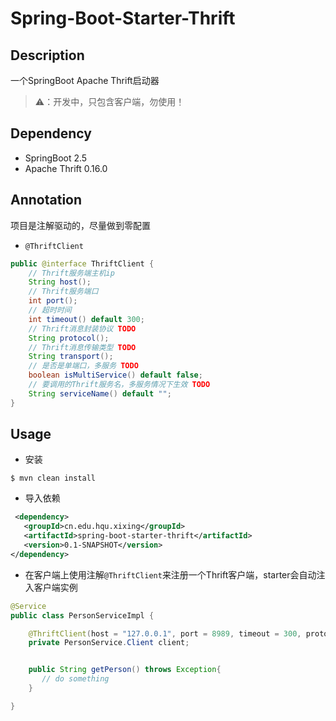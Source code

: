 # Spring-Boot-Starter-Thrift

## Description

一个SpringBoot Apache Thrift启动器

> ⚠️：开发中，只包含客户端，勿使用！

## Dependency

- SpringBoot 2.5
- Apache Thrift 0.16.0

## Annotation

项目是注解驱动的，尽量做到零配置

- `@ThriftClient`

```java
public @interface ThriftClient {
    // Thrift服务端主机ip
    String host();
    // Thrift服务端口
    int port();
    // 超时时间
    int timeout() default 300;
    // Thrift消息封装协议 TODO
    String protocol();
    // Thrift消息传输类型 TODO
    String transport();
    // 是否是单端口，多服务 TODO
    boolean isMultiService() default false;
    // 要调用的Thrift服务名，多服务情况下生效 TODO
    String serviceName() default "";
}
```



## Usage

- 安装

```shell
$ mvn clean install
```

- 导入依赖

```xml
 <dependency>
   <groupId>cn.edu.hqu.xixing</groupId>
   <artifactId>spring-boot-starter-thrift</artifactId>
   <version>0.1-SNAPSHOT</version>
</dependency>
```

- 在客户端上使用注解`@ThriftClient`来注册一个Thrift客户端，starter会自动注入客户端实例

```java
@Service
public class PersonServiceImpl {

    @ThriftClient(host = "127.0.0.1", port = 8989, timeout = 300, protocol = "TBinaryProtocol", transport = "TSocket")
    private PersonService.Client client;


    public String getPerson() throws Exception{
       // do something
    }

}
```

